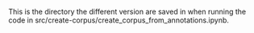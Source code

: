 This is the directory the different version are saved in when running the code in src/create-corpus/create_corpus_from_annotations.ipynb.